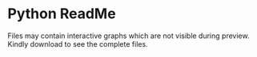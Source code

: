 # Python ReadMe
Files may contain interactive graphs which are not visible during preview. Kindly download to see the complete files.

